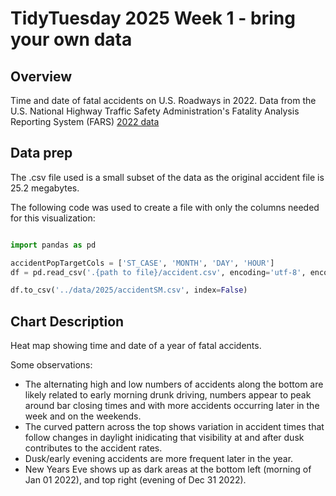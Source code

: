 # TidyTuesday 2025 Week 1 - bring your own data

## Overview

Time and date of fatal accidents on U.S. Roadways in 2022. Data from the U.S. National Highway Traffic Safety Administration's Fatality Analysis Reporting System (FARS) [2022 data](https://www.nhtsa.gov/file-downloads?p=nhtsa/downloads/FARS/2022/National/)

## Data prep

The .csv file used is a small subset of the data as the original accident file is 25.2 megabytes. 

The following code was used to create a file with only the columns needed for this visualization: 

``` Python

import pandas as pd

accidentPopTargetCols = ['ST_CASE', 'MONTH', 'DAY', 'HOUR']
df = pd.read_csv('.{path to file}/accident.csv', encoding='utf-8', encoding_errors='ignore', usecols=accidentPopTargetCols, dtype={'STATE': str, 'COUNTY': str})

df.to_csv('../data/2025/accidentSM.csv', index=False)

```

## Chart Description

Heat map showing time and date of a year of fatal accidents. 

Some observations:

* The alternating high and low numbers of accidents along the bottom are likely related to early morning drunk driving, numbers appear to peak around bar closing times and with more accidents occurring later in the week and on the weekends.
* The curved pattern across the top shows variation in accident times that follow changes in daylight inidicating that visibility at and after dusk contributes to the accident rates. 
* Dusk/early evening accidents are more frequent later in the year. 
* New Years Eve shows up as dark areas at the bottom left (morning of Jan 01 2022), and top right (evening of Dec 31 2022).